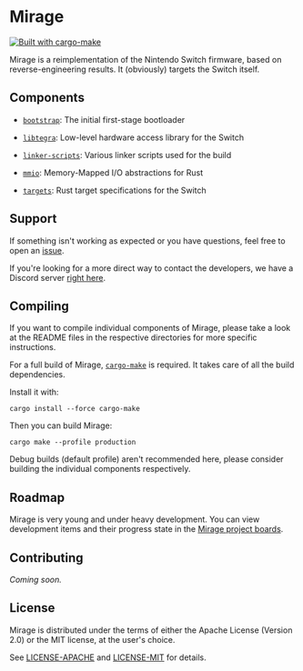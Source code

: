 # Mirage

[![Built with cargo-make](https://sagiegurari.github.io/cargo-make/assets/badges/cargo-make.svg)](https://sagiegurari.github.io/cargo-make)

Mirage is a reimplementation of the Nintendo Switch firmware, based on
reverse-engineering results. It (obviously) targets the Switch itself.

## Components

* [`bootstrap`](./bootstrap): The initial first-stage bootloader

* [`libtegra`](./libtegra): Low-level hardware access library for the Switch

* [`linker-scripts`](./linker-scripts): Various linker scripts used for the build

* [`mmio`](./mmio): Memory-Mapped I/O abstractions for Rust

* [`targets`](./targets): Rust target specifications for the Switch

## Support

If something isn't working as expected or you have questions, feel free to open
an [issue](https://github.com/vbe0201/Mirage/issues).

If you're looking for a more direct way to contact the developers, we have a
Discord server [right here](https://discord.gg/rJNsDfk).

## Compiling

If you want to compile individual components of Mirage, please take a look at
the README files in the respective directories for more specific instructions.

For a full build of Mirage, [`cargo-make`](https://github.com/sagiegurari/cargo-make)
is required.  It takes care of all the build dependencies.

Install it with:

```shell script
cargo install --force cargo-make
```

Then you can build Mirage:

```shell script
cargo make --profile production
```

Debug builds (default profile) aren't recommended here, please consider
building the individual components respectively.

## Roadmap

Mirage is very young and under heavy development. You can view development
items and their progress state in the
[Mirage project boards](https://github.com/vbe0201/Mirage/projects).

## Contributing

*Coming soon.*

## License

Mirage is distributed under the terms of either the Apache License (Version 2.0)
or the MIT license, at the user's choice.

See [LICENSE-APACHE](./LICENSE-APACHE) and [LICENSE-MIT](./LICENSE-MIT) for details.
